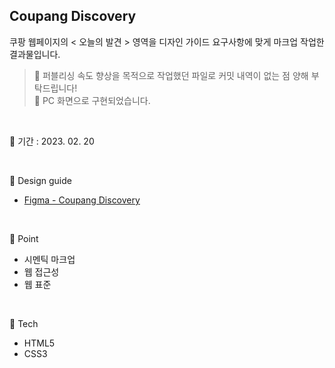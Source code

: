 ## Coupang Discovery

쿠팡 웹페이지의 < 오늘의 발견 > 영역을 디자인 가이드 요구사항에 맞게 마크업 작업한 결과물입니다.

> 🔔 퍼블리싱 속도 향상을 목적으로 작업했던 파일로 커밋 내역이 없는 점 양해 부탁드립니다!<br>
> 🔔 PC 화면으로 구현되었습니다.

<br/>

📅 기간 : 2023. 02. 20

<br/>

🎨 Design guide

- [Figma - Coupang Discovery](https://www.figma.com/file/8zbnRu6B6P3ED6Q6WYA1j6/Coupang-Discovery?type=design&node-id=3%3A90&mode=design&t=QxQswxBVUgZQ0QzU-1)

<br/>

📌 Point

- 시멘틱 마크업
- 웹 접근성
- 웹 표준

<br/>

🔨 Tech

- HTML5
- CSS3

<br/>
<br/>
